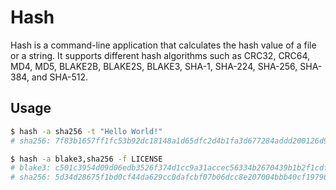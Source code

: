 # Hash

Hash is a command-line application that calculates the hash value of a file or a string. It supports different hash algorithms such as CRC32, CRC64, MD4, MD5, BLAKE2B, BLAKE2S, BLAKE3, SHA-1, SHA-224, SHA-256, SHA-384, and SHA-512.

## Usage

```bash
$ hash -a sha256 -t "Hello World!"
# sha256: 7f83b1657ff1fc53b92dc18148a1d65dfc2d4b1fa3d677284addd200126d9069

$ hash -a blake3,sha256 -f LICENSE
# blake3: c501c3954d09d06edb3526f374d1cc9a31accec56334b2670439b1b2f1cdf46f
# sha256: 5d34d28675f1bd0cf44da629cc0dafcbf07b06dcc8e207004bbb40cf19796b2b
```
